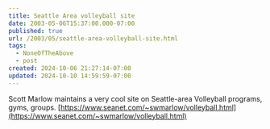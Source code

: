 ```yaml
---
title: Seattle Area volleyball site
date: 2003-05-06T15:37:00.000-07:00
published: true
url: /2003/05/seattle-area-volleyball-site.html
tags:
  - NoneOfTheAbove
  - post
created: 2024-10-06 21:27:14-07:00
updated: 2024-10-10 14:59:59-07:00
---
```


Scott Marlow maintains a very cool site on Seattle-area Volleyball programs, gyms, groups. [https://www.seanet.com/~swmarlow/volleyball.html](https://www.seanet.com/~swmarlow/volleyball.html)